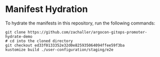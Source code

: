 # Manifest Hydration

To hydrate the manifests in this repository, run the following commands:

```shell
git clone https://github.com/zachaller/argocon-gitops-promoter-hydrate-demo
# cd into the cloned directory
git checkout ed33f0133352e32d0e825935064094ffee59f3ba
kustomize build ./user-configuration/staging/e2e
```
